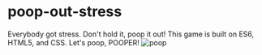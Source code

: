 # poop-out-stress
Everybody got stress. Don't hold it, poop it out!
This game is built on ES6, HTML5, and CSS. 
Let's poop, POOPER!
![poop](src/poop-out-stress/images/toilet1.jpg)
